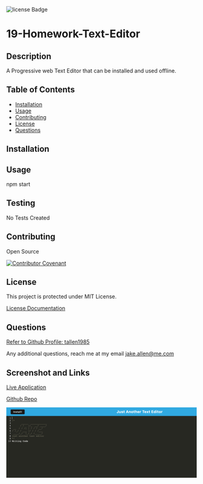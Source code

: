 <img src="https://img.shields.io/badge/License-MIT-green" alt="license Badge" />
  
  
  # 19-Homework-Text-Editor
  ## Description
  A Progressive web Text Editor that can be installed and used offline.
  
  ## Table of Contents
  - [Installation](#installation)
  - [Usage](#usage)
  - [Contributing](#contributing)
  - [License](#license)
  - [Questions](#questions)
  ## Installation
  
  ## Usage
  npm start

## Testing

No Tests Created

## Contributing

Open Source

[![Contributor Covenant](https://img.shields.io/badge/Contributor%20Covenant-2.1-4baaaa.svg)](code_of_conduct.md)

## License

This project is protected under MIT License.

[License Documentation](https://opensource.org/licenses/MIT)

## Questions

[Refer to Github Profile: tallen1985](http://www.github.com/tallen1985)

Any additional questions, reach me at my email jake.allen@me.com

## Screenshot and Links

[Live Application](https://blooming-badlands-70507.herokuapp.com)

[Github Repo](https://github.com/tallen1985/19-Homework-Text-Editor)

![Screenshot](/19-Screenshot.png)
